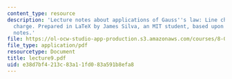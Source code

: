 ```yaml
---
content_type: resource
description: 'Lecture notes about applications of Gauss''s law: Line charge, plane
  charge. Prepared in LaTeX by James Silva, an MIT student, based upon handwritten
  notes.'
file: https://ol-ocw-studio-app-production.s3.amazonaws.com/courses/8-022-physics-ii-electricity-and-magnetism-fall-2006/e38d7bf4213c83a11fd083a591b8efa8_lecture9.pdf
file_type: application/pdf
resourcetype: Document
title: lecture9.pdf
uid: e38d7bf4-213c-83a1-1fd0-83a591b8efa8
---
```

